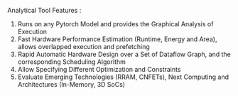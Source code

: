 Analytical Tool Features :

1. Runs on any Pytorch Model and provides the Graphical Analysis of Execution
2. Fast Hardware Performance Estimation (Runtime, Energy and Area), allows overlapped execution and prefetching
3. Rapid Automatic Hardware Design over a Set of Dataflow Graph, and the corresponding Scheduling Algorithm
4. Allow Specifying Different Optimization and Constraints
5. Evaluate Emerging Technologies (RRAM, CNFETs), Next Computing and Architectures (In-Memory, 3D SoCs)
